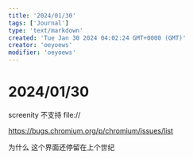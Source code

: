 ```yaml
---
title: '2024/01/30'
tags: ['Journal']
type: 'text/markdown'
created: 'Tue Jan 30 2024 04:02:24 GMT+0000 (GMT)'
creator: 'oeyoews'
modifier: 'oeyoews'
---
```


# 2024/01/30

screenity 不支持 file://

<https://bugs.chromium.org/p/chromium/issues/list>

为什么 这个界面还停留在上个世纪
